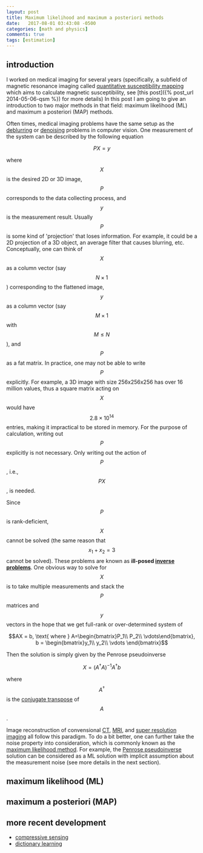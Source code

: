 ```yaml
---
layout: post
title: Maximum likelihood and maximum a posteriori methods
date:   2017-08-01 03:43:08 -0500
categories: [math and physics]
comments: true
tags: [estimation]
---
```


## introduction

I worked on medical imaging for several years (specifically, a subfield of magnetic resonance imaging called [quantitative susceptibility mapping](https://en.wikipedia.org/wiki/Quantitative_susceptibility_mapping) which aims to calculate magnetic susceptibility, see [this post]({% post_url 2014-05-06-qsm %}) for more details)
In this post I am going to give an introduction to two major methods in that field:
maximum likelihood (ML) and maximum a posteriori (MAP) methods.

Often times, medical imaging problems have the same setup as the [deblurring](https://en.wikipedia.org/wiki/Deblurring)
or [denoising](https://en.wikipedia.org/wiki/Noise_reduction) problems in computer vision. One measurement of the system can be
described by the following equation

$$PX= y$$

where $$X$$ is the desired 2D or 3D image, $$P$$ corresponds to the data collecting process, and $$y$$ is the measurement result. 
Usually $$P$$ is some kind of 'projection' that loses information. For example, it could be a 2D projection of a 3D object,
an average filter that causes blurring, etc. Conceptually, one can think of $$X$$ as a column vector (say $$N\times 1$$)
corresponding to the flattened image, $$y$$ as a column vector (say $$M\times 1$$ with $$M\le N$$), and $$P$$ as a fat matrix.
In practice, one may not be able to write $$P$$ explicitly. For example, a 3D image with size 256x256x256 has over 16 million
values, thus a square matrix acting on $$X$$ would have $$2.8\times10^{14}$$ entries, making it impractical to be stored in memory.
For the purpose of calculation, writing out $$P$$ explicitly is not necessary. Only writing out the action of $$P$$, i.e., $$PX$$, is needed.

Since $$P$$ is rank-deficient, $$X$$ cannot be solved (the same reason that $$x_1+x_2 = 3$$ cannot be solved).
These problems are known as **ill-posed [inverse problems](https://en.wikipedia.org/wiki/Inverse_problem)**.
One obvious way to solve for $$X$$ is to take multiple measurements and stack the $$P$$ matrices and $$y$$ vectors 
in the hope that we get full-rank or  over-determined system of 

$$AX = b, \text{ where } A=\begin{bmatrix}P_1\\ P_2\\ \vdots\end{bmatrix}, b = \begin{bmatrix}y_1\\ y_2\\ \vdots \end{bmatrix}$$

Then the solution is simply given by the Penrose pseudoinverse

$$ X = (A^\dagger A)^{-1} A^\dagger b$$

where $$A^\dagger$$ is the [conjugate transpose](https://en.wikipedia.org/wiki/Conjugate_transpose) of $$A$$.

Image reconstruction of convensional [CT](https://en.wikipedia.org/wiki/CT_scan), [MRI](https://en.wikipedia.org/wiki/Magnetic_resonance_imaging), 
and [super resolution imaging](https://en.wikipedia.org/wiki/Super-resolution_imaging) all follow this paradigm.
To do a bit better, one can further take the noise property into
consideration, which is commonly known as the [maximum likelihood method](https://en.wikipedia.org/wiki/Maximum_likelihood_estimation).
For example, the [Penrose pseudoinverse](https://en.wikipedia.org/wiki/Moore–Penrose_pseudoinverse) solution can be considered as a ML solution with implicit assumption about the measurement noise (see more details in the next section). 

## maximum likelihood (ML)

## maximum a posteriori (MAP)

## more recent development 

* [compressive sensing](https://en.wikipedia.org/wiki/Compressed_sensing)
* [dictionary learning](https://en.wikipedia.org/wiki/Sparse_dictionary_learning)
